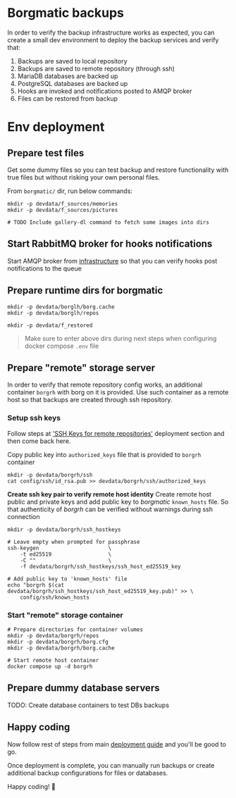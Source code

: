 # Borgmatic backups
In order to verify the backup infrastructure works as expected, you can
create a small dev environment to deploy the backup services and verify
that:

1. Backups are saved to local repository
2. Backups are saved to remote repository (through ssh)
3. MariaDB databases are backed up
4. PostgreSQL databases are backed up
5. Hooks are invoked and notifications posted to AMQP broker
6. Files can be restored from backup

# Env deployment

## Prepare test files
Get some dummy files so you can test backup and restore functionality
with true files but without risking your own personal files.

From `borgmatic/` dir, run below commands:
```shell
mkdir -p devdata/f_sources/memories
mkdir -p devdata/f_sources/pictures

# TODO Include gallery-dl command to fetch some images into dirs
```

## Start RabbitMQ broker for hooks notifications
Start AMQP broker from [infrastructure](../infrastructure/README.md) so
that you can verify hooks post notifications to the queue

## Prepare runtime dirs for borgmatic
```shell
mkdir -p devdata/borglh/borg.cache
mkdir -p devdata/borglh/repos

mkdir -p devdata/f_restored
```
> Make sure to enter above dirs during next steps when configuring
> docker compose `.env` file

## Prepare "remote" storage server
In order to verify that remote repository config works, an additional container
`borgrh` with borg on it is provided. Use such container as a remote host
so that backups are created through ssh repository.

### Setup ssh keys
Follow steps at
['SSH Keys for remote repositories'](README.md#ssh-keys-for-remote-repositories)
deployment section and then come back here.

Copy public key into `authorized_keys` file that is provided to `borgrh`
container
```shell
mkdir -p devdata/borgrh/ssh
cat config/ssh/id_rsa.pub >> devdata/borgrh/ssh/authorized_keys
```

**Create ssh key pair to verify remote host identity**
Create remote host public and private keys and add public key
to *borgmatic* `known_hosts` file. So that authenticity of *borgrh*
can be verified without warnings during ssh connection

```shell
mkdir -p devdata/borgrh/ssh_hostkeys

# Leave empty when prompted for passphrase
ssh-keygen                      \
    -t ed25519                  \
    -C ""                       \
    -f devdata/borgrh/ssh_hostkeys/ssh_host_ed25519_key

# Add public key to 'known_hosts' file
echo "borgrh $(cat devdata/borgrh/ssh_hostkeys/ssh_host_ed25519_key.pub)" >> \
    config/ssh/known_hosts
```

### Start "remote" storage container
```shell
# Prepare directories for container volumes
mkdir -p devdata/borgrh/repos
mkdir -p devdata/borgrh/borg.cfg
mkdir -p devdata/borgrh/borg.cache

# Start remote host container
docker compose up -d borgrh
```

## Prepare dummy database servers
TODO: Create database containers to test DBs backups

## Happy coding
Now follow rest of steps from main [deployment guide](README.md#prepare-borgmatic-config-files)
and you'll be good to go.

Once deployment is complete, you can manually run backups or create
additional backup configurations for files or databases.

Happy coding! 🚀
